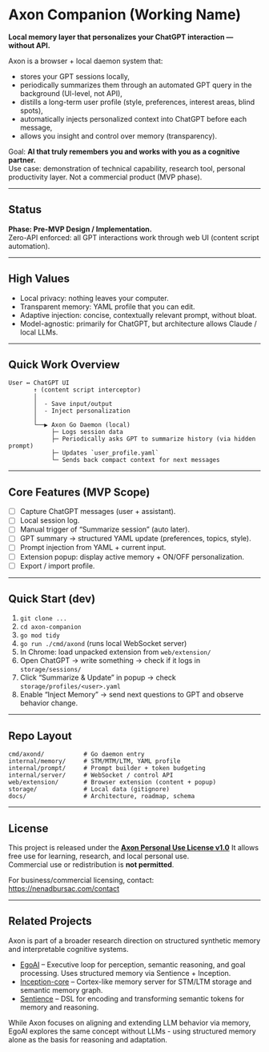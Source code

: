 # Axon Companion (Working Name)

**Local memory layer that personalizes your ChatGPT interaction — without API.**

Axon is a browser + local daemon system that:

- stores your GPT sessions locally,
- periodically summarizes them through an automated GPT query in the background (UI-level, not API),
- distills a long-term user profile (style, preferences, interest areas, blind spots),
- automatically injects personalized context into ChatGPT before each message,
- allows you insight and control over memory (transparency).

Goal: **AI that truly remembers you and works with you as a cognitive partner.**  
Use case: demonstration of technical capability, research tool, personal productivity layer. Not a commercial product (MVP phase).

---

## Status

**Phase: Pre-MVP Design / Implementation.**  
Zero-API enforced: all GPT interactions work through web UI (content script automation).

---

## High Values

- Local privacy: nothing leaves your computer.
- Transparent memory: YAML profile that you can edit.
- Adaptive injection: concise, contextually relevant prompt, without bloat.
- Model-agnostic: primarily for ChatGPT, but architecture allows Claude / local LLMs.

---

## Quick Work Overview

```text
User ↔ ChatGPT UI
       ↑ (content script interceptor)
       │
       │  - Save input/output
       │  - Inject personalization
       │
       └──▶ Axon Go Daemon (local)
            ├─ Logs session data
            ├─ Periodically asks GPT to summarize history (via hidden prompt)
            ├─ Updates `user_profile.yaml`
            └─ Sends back compact context for next messages
```

---

## Core Features (MVP Scope)

- [ ] Capture ChatGPT messages (user + assistant).
- [ ] Local session log.
- [ ] Manual trigger of “Summarize session” (auto later).
- [ ] GPT summary → structured YAML update (preferences, topics, style).
- [ ] Prompt injection from YAML + current input.
- [ ] Extension popup: display active memory + ON/OFF personalization.
- [ ] Export / import profile.

---

## Quick Start (dev)

1. `git clone ...`
2. `cd axon-companion`
3. `go mod tidy`
4. `go run ./cmd/axond` (runs local WebSocket server)
5. In Chrome: load unpacked extension from `web/extension/`
6. Open ChatGPT → write something → check if it logs in `storage/sessions/`
7. Click “Summarize & Update” in popup → check `storage/profiles/<user>.yaml`
8. Enable “Inject Memory” → send next questions to GPT and observe behavior change.

---

## Repo Layout

```text
cmd/axond/           # Go daemon entry
internal/memory/     # STM/MTM/LTM, YAML profile
internal/prompt/     # Prompt builder + token budgeting
internal/server/     # WebSocket / control API
web/extension/       # Browser extension (content + popup)
storage/             # Local data (gitignore)
docs/                # Architecture, roadmap, schema
```

---

## License

This project is released under the [**Axon Personal Use License v1.0**](LICENCE)
It allows free use for learning, research, and local personal use.  
Commercial use or redistribution is **not permitted**.

For business/commercial licensing, contact: <https://nenadbursac.com/contact>

---

## Related Projects

Axon is part of a broader research direction on structured synthetic memory and interpretable cognitive systems.

- [EgoAI](https://github.com/nbursa/EgoAI) – Executive loop for perception, semantic reasoning, and goal processing. Uses structured memory via Sentience + Inception.
- [Inception-core](https://github.com/nbursa/inception-core) – Cortex-like memory server for STM/LTM storage and semantic memory graph.
- [Sentience](https://github.com/nbursa/sentience) – DSL for encoding and transforming semantic tokens for memory and reasoning.

While Axon focuses on aligning and extending LLM behavior via memory, EgoAI explores the same concept without LLMs - using structured memory alone as the basis for reasoning and adaptation.
